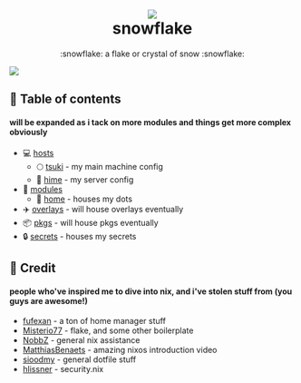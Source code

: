 <h1 align="center">
<img src="https://files.catbox.moe/vfk7m7.png"></img> <br>
snowflake
</h1>
<p align="center">:snowflake: a flake or crystal of snow :snowflake:</p>
<img src="https://files.catbox.moe/hqpr0u.png"></img>

## :open_book: Table of contents
#### will be expanded as i tack on more modules and things get more complex obviously
+ :computer: [hosts](hosts)
  - :full_moon: [tsuki](hosts/tsuki) - my main machine config
  - :princess: [hime](hosts/hime) - my server config
+ :electric_plug: [modules](modules)
  - :house_with_garden: [home](modules/home) - houses my dots
+ :airplane: [overlays](overlays) - will house overlays eventually
+ :package: [pkgs](pkgs) - will house pkgs eventually
+ 🔒 [secrets](secrets) - houses my secrets

## :busts_in_silhouette: Credit
#### people who've inspired me to dive into nix, and i've stolen stuff from (you guys are awesome!)
+ [fufexan](https://github.com/fufexan) - a ton of home manager stuff
+ [Misterio77](https://github.com/Misterio77) - flake, and some other boilerplate
+ [NobbZ](https://github.com/NobbZ) - general nix assistance
+ [MatthiasBenaets](https://github.com/MatthiasBenaets) - amazing nixos introduction video
+ [sioodmy](https://github.com/sioodmy) - general dotfile stuff
+ [hlissner](https://github.com/hlissner) - security.nix
